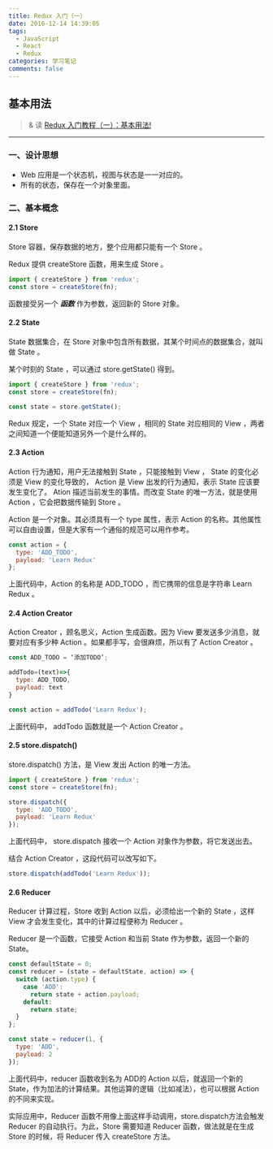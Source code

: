 ```yaml
---
title: Redux 入门（一）
date: 2016-12-14 14:39:05
tags:
  - JavaScript
  - React
  - Redux
categories: 学习笔记
comments: false
---
```


## 基本用法

> & 读 [Redux 入门教程（一）：基本用法!](http://www.ruanyifeng.com/blog/2016/09/redux_tutorial_part_one_basic_usages.html)

<!-- more -->

---
### 一、设计思想
+ Web 应用是一个状态机，视图与状态是一一对应的。
+ 所有的状态，保存在一个对象里面。

### 二、基本概念
#### 2.1 Store

Store 容器，保存数据的地方，整个应用都只能有一个 Store 。

Redux 提供 createStore 函数，用来生成 Store 。

```javascript
import { createStore } from 'redux';
const store = createStore(fn);
```

函数接受另一个 ***函数*** 作为参数，返回新的 Store 对象。

#### 2.2 State

State 数据集合，在 Store 对象中包含所有数据，其某个时间点的数据集合，就叫做 State 。

某个时刻的 State ，可以通过 store.getState() 得到。

```javascript
import { createStore } from 'redux';
const store = createStore(fn);

const state = store.getState();
```

Redux 规定，一个 State 对应一个 View ，相同的 State 对应相同的 View ，两者之间知道一个便能知道另外一个是什么样的。

#### 2.3 Action

Action 行为通知，用户无法接触到 State ，只能接触到 View ， State 的变化必须是 View 的变化导致的， Action 是 View 出发的行为通知，表示 State 应该要发生变化了。 Ation 描述当前发生的事情。而改变 State 的唯一方法，就是使用 Action ，它会把数据传输到 Store 。

Action 是一个对象。其必须具有一个 type 属性，表示 Action 的名称。其他属性可以自由设置，但是大家有一个通俗的规范可以用作参考。

```javascript
const action = {
  type: 'ADD_TODO',
  payload: 'Learn Redux'
};
```

上面代码中，Action 的名称是 ADD_TODO ，而它携带的信息是字符串 Learn Redux 。

#### 2.4 Action Creator

Action Creator ，顾名思义，Action 生成函数。因为 View 要发送多少消息，就要对应有多少种 Action 。如果都手写，会很麻烦，所以有了 Action Creator 。

```javascript
const ADD_TODO = ‘添加TODO’;

addTodo=(text)=>{
  type: ADD_TODO,
  payload: text
}

const action = addTodo('Learn Redux');
```

上面代码中， addTodo 函数就是一个 Action Creator 。


#### 2.5 store.dispatch()

store.dispatch()  方法，是 View  发出 Action
的唯一方法。

```javascript
import { createStore } from 'redux';
const store = createStore(fn);

store.dispatch({
  type: 'ADD_TODO',
  payload: 'Learn Redux'
});
```

上面代码中， store.dispatch 接收一个 Action 对象作为参数，将它发送出去。

结合 Action Creator ，这段代码可以改写如下。

```javascript
store.dispatch(addTodo('Learn Redux'));
```

#### 2.6 Reducer

Reducer 计算过程，Store 收到 Action 以后，必须给出一个新的 State ，这样 View  才会发生变化，其中的计算过程便称为 Reducer 。

Reducer 是一个函数，它接受 Action 和当前 State 作为参数，返回一个新的 State。

```javascript
const defaultState = 0;
const reducer = (state = defaultState, action) => {
  switch (action.type) {
    case 'ADD':
      return state + action.payload;
    default:
      return state;
  }
};

const state = reducer(1, {
  type: 'ADD',
  payload: 2
});
```

上面代码中，reducer 函数收到名为 ADD的 Action 以后，就返回一个新的 State，作为加法的计算结果。其他运算的逻辑（比如减法），也可以根据 Action 的不同来实现。

实际应用中，Reducer 函数不用像上面这样手动调用，store.dispatch方法会触发 Reducer 的自动执行。为此，Store 需要知道 Reducer 函数，做法就是在生成 Store 的时候，将 Reducer 传入 createStore 方法。
